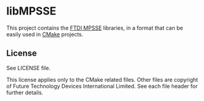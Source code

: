 # libMPSSE

This project contains the [FTDI MPSSE](http://www.ftdichip.com/Support/SoftwareExamples/MPSSE.htm) libraries,
in a format that can be easily used in [CMake](https://cmake.org/) projects.

## License

See LICENSE file.

This license applies only to the CMake related files.
Other files are copyright of Future Technology Devices International Limited.
See each file header for further details.
